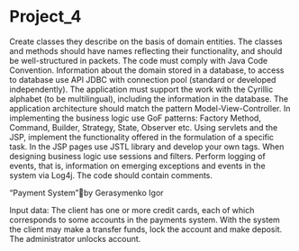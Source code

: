# Project_4

Create classes they describe on the  basis of domain entities.
The classes and methods should have  names reflecting their functionality, and should be well-structured in packets.
The code must comply with Java Code Convention.
Information about the domain stored in a database, to access to database use API JDBC with connection pool 
(standard or developed independently).
The application must support the work with the Cyrillic alphabet (to be multilingual), including the information in the database.
The application architecture should match the pattern Model-View-Controller.
In implementing the business logic use GoF patterns: Factory Method, Command, Builder, Strategy, State, Observer etc.
Using servlets and the JSP, implement the functionality offered in the formulation of a specific task.
In the JSP pages use JSTL library and develop your own tags.
When designing business logic use sessions and filters.
Perform logging of events, that is, information on emerging exceptions and events in the system via Log4j.
The code should contain comments. 


“Payment System”by Gerasymenko Igor

Input data: The client has one or more credit cards, each of which corresponds to some accounts in the payments system.
With the system the client may make a transfer funds, lock the account and make deposit. The administrator unlocks account. 
